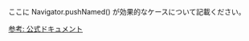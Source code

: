 ここに Navigator.pushNamed() が効果的なケースについて記載ください。

[参考: 公式ドキュメント](https://docs.flutter.dev/development/ui/navigation) 
